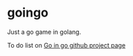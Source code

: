# goingo
Just a go game in golang.

To do list on [Go in go github project page](https://github.com/users/trotro/projects/1)

